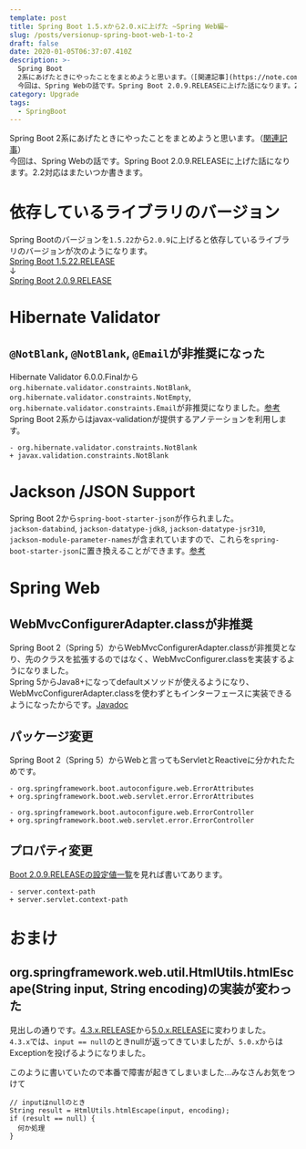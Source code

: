 ```yaml
---
template: post
title: Spring Boot 1.5.xから2.0.xに上げた ~Spring Web編~
slug: /posts/versionup-spring-boot-web-1-to-2
draft: false
date: 2020-01-05T06:37:07.410Z
description: >-
  Spring Boot
  2系にあげたときにやったことをまとめようと思います。（[関連記事](https://note.com/b1a9idps/n/n0b9ca2ee57a2)） 
  今回は、Spring Webの話です。Spring Boot 2.0.9.RELEASEに上げた話になります。2.2対応はまたいつか書きます。
category: Upgrade
tags:
  - SpringBoot
---
```

Spring Boot 2系にあげたときにやったことをまとめようと思います。（[関連記事](https://note.com/b1a9idps/n/n0b9ca2ee57a2)）  
今回は、Spring Webの話です。Spring Boot 2.0.9.RELEASEに上げた話になります。2.2対応はまたいつか書きます。

# 依存しているライブラリのバージョン
Spring Bootのバージョンを`1.5.22`から`2.0.9`に上げると依存しているライブラリのバージョンが次のようになります。  
[Spring Boot 1.5.22.RELEASE](https://docs.spring.io/spring-boot/docs/1.5.22.RELEASE/reference/html/appendix-dependency-versions.html#appendix-dependency-versions)  
↓  
[Spring Boot 2.0.9.RELEASE](https://docs.spring.io/spring-boot/docs/2.0.9.RELEASE/reference/html/appendix-dependency-versions.html#appendix-dependency-versions)  

# Hibernate Validator
## `@NotBlank`, `@NotBlank`, `@Email`が非推奨になった
Hibernate Validator 6.0.0.Finalから`org.hibernate.validator.constraints.NotBlank`, `org.hibernate.validator.constraints.NotEmpty`, `org.hibernate.validator.constraints.Email`が非推奨になりました。[参考](https://developer.jboss.org/wiki/HibernateValidatorMigrationGuide#jive_content_id_600Final)  
Spring Boot 2系からはjavax-validationが提供するアノテーションを利用します。
```
- org.hibernate.validator.constraints.NotBlank
+ javax.validation.constraints.NotBlank
```

# Jackson /JSON Support
Spring Boot 2から`spring-boot-starter-json`が作られました。  
`jackson-databind`, `jackson-datatype-jdk8`, `jackson-datatype-jsr310`, `jackson-module-parameter-names`が含まれていますので、これらを`spring-boot-starter-json`に置き換えることができます。[参考](https://github.com/spring-projects/spring-boot/blob/v2.0.0.RELEASE/spring-boot-project/spring-boot-starters/spring-boot-starter-json/pom.xml)

# Spring Web
## WebMvcConfigurerAdapter.classが非推奨
Spring Boot 2（Spring 5）からWebMvcConfigurerAdapter.classが非推奨となり、先のクラスを拡張するのではなく、WebMvcConfigurer.classを実装するようになりました。  
Spring 5からJava8+になってdefaultメソッドが使えるようになり、WebMvcConfigurerAdapter.classを使わずともインターフェースに実装できるようになったからです。[Javadoc](https://docs.spring.io/spring/docs/current/javadoc-api/org/springframework/web/servlet/config/annotation/WebMvcConfigurerAdapter.html)  

## パッケージ変更
Spring Boot 2（Spring 5）からWebと言ってもServletとReactiveに分かれたためです。  
```
- org.springframework.boot.autoconfigure.web.ErrorAttributes
+ org.springframework.boot.web.servlet.error.ErrorAttributes
```

```
- org.springframework.boot.autoconfigure.web.ErrorController
+ org.springframework.boot.web.servlet.error.ErrorController
```

## プロパティ変更
[Boot 2.0.9.RELEASEの設定値一覧](https://docs.spring.io/spring-boot/docs/2.0.9.RELEASE/reference/htmlsingle/#appendix)を見れば書いてあります。  

```
- server.context-path
+ server.servlet.context-path
```

# おまけ
## org.springframework.web.util.HtmlUtils.htmlEscape(String input, String encoding)の実装が変わった
見出しの通りです。[4.3.x.RELEASE](https://github.com/spring-projects/spring-framework/blob/4.3.x/spring-web/src/main/java/org/springframework/web/util/HtmlUtils.java#L81)から[5.0.x.RELEASE](https://github.com/spring-projects/spring-framework/blob/5.0.x/spring-web/src/main/java/org/springframework/web/util/HtmlUtils.java#L81)に変わりました。  
`4.3.x`では、`input == null`のときnullが返ってきていましたが、`5.0.x`からはExceptionを投げるようになりました。

このように書いていたので本番で障害が起きてしまいました...みなさんお気をつけて  
```
// inputはnullのとき
String result = HtmlUtils.htmlEscape(input, encoding);
if (result == null) {
  何か処理
}
```

